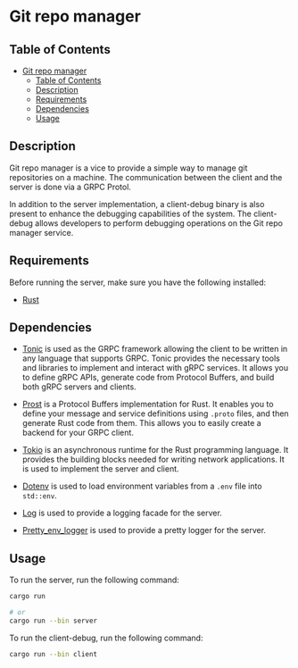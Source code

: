 # Git repo manager

## Table of Contents

- [Git repo manager](#git-repo-manager)
  - [Table of Contents](#table-of-contents)
  - [Description](#description)
  - [Requirements](#requirements)
  - [Dependencies](#dependencies)
  - [Usage](#usage)

## Description

Git repo manager is a vice to provide a simple way to manage git repositories on a machine. The communication between the client and the server is done via a GRPC Protol.

In addition to the server implementation, a client-debug binary is also present to enhance the debugging capabilities of the system. The client-debug allows developers to perform debugging operations on the Git repo manager service.

## Requirements

Before running the server, make sure you have the following installed:

- [Rust](https://www.rust-lang.org/tools/install)

## Dependencies

- [Tonic](https://github.com/hyperium/tonic) is used as the GRPC framework allowing the client to be written in any language that supports GRPC. Tonic provides the necessary tools and libraries to implement and interact with gRPC services. It allows you to define gRPC APIs, generate code from Protocol Buffers, and build both gRPC servers and clients.

- [Prost](https://github.com/tokio-rs/prost) is a Protocol Buffers implementation for Rust. It enables you to define your message and service definitions using `.proto` files, and then generate Rust code from them. This allows you to easily create a backend for your GRPC client.

- [Tokio](https://tokio.rs/) is an asynchronous runtime for the Rust programming language. It provides the building blocks needed for writing network applications. It is used to implement the server and client.

- [Dotenv]() is used to load environment variables from a `.env` file into `std::env`.

- [Log](https://docs.rs/log/0.4.14/log/) is used to provide a logging facade for the server.

- [Pretty_env_logger](https://docs.rs/pretty_env_logger/0.3.1/pretty_env_logger/) is used to provide a pretty logger for the server.


## Usage

To run the server, run the following command:

```bash
cargo run

# or
cargo run --bin server
```

To run the client-debug, run the following command:

```bash
cargo run --bin client
```
